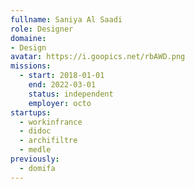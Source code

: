 ```yaml
---
fullname: Saniya Al Saadi
role: Designer
domaine: 
- Design
avatar: https://i.goopics.net/rbAWD.png
missions:
  - start: 2018-01-01
    end: 2022-03-01
    status: independent
    employer: octo
startups:
  - workinfrance
  - didoc
  - archifiltre
  - medle
previously:
  - domifa
---
```

